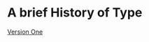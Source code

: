 # A brief History of Type

[Version One](https://garwin00.github.io/briefhistoryoftype/history1.html)
